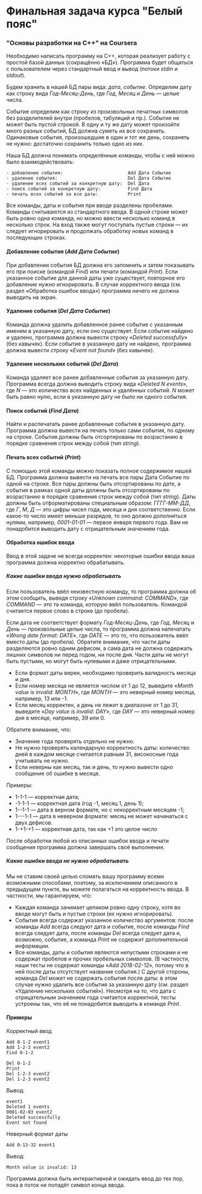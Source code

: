 # Финальная задача курса "Белый пояс"
### "Основы разработки на C++" на Coursera

Необходимо написать программу на С++, которая реализует работу с простой базой данных (сокращённо «БД»). Программа будет общаться с пользователем через стандартный ввод и вывод (потоки *stdin* и *stdout*).

Будем хранить в нашей БД пары вида: *дата*, *событие*. Определим дату как строку вида *Год-Месяц-День*, где *Год*, *Месяц* и *День* — целые числа. 

Событие определим как строку из произвольных печатных символов без разделителей внутри (пробелов, табуляций и пр.). Событие не может быть пустой строкой. В одну и ту же дату может произойти много разных событий, БД должна суметь их все сохранить. Одинаковые события, произошедшие в один и тот же день, сохранять не нужно: достаточно сохранить только одно из них.

Наша БД должна понимать определённые команды, чтобы с ней можно было взаимодействовать:

    - добавление события:                        Add Дата Событие
    - удаление события:                          Del Дата Событие
    - удаление всех событий за конкретную дату:  Del Дата
    - поиск событий за конкретную дату:          Find Дата
    - печать всех событий за все даты:           Print

Все команды, даты и события при вводе разделены пробелами. Команды считываются из стандартного ввода. В одной строке может быть ровно одна команда, но можно ввести несколько команд в несколько строк. На вход также могут поступать пустые строки — их следует игнорировать и продолжать обработку новых команд в последующих строках.

#### Добавление события (*Add Дата Событие*)
При добавлении события БД должна его запомнить и затем показывать его при поиске (командой *Find*) или печати (командой *Print*). Если указанное событие для данной даты уже существует, повторное его добавление нужно игнорировать. В случае корректного ввода (см. раздел «Обработка ошибок ввода») программа ничего не должна выводить на экран.

#### Удаление события (*Del Дата Событие*)
Команда должна удалить добавленное ранее событие с указанным именем в указанную дату, если оно существует. Если событие найдено и удалено, программа должна вывести строку «*Deleted successfully*» (без кавычек). Если событие в указанную дату не найдено, программа должна вывести строку «*Event not found*» (без кавычек).

#### Удаление нескольких событий (*Del Дата*)
Команда удаляет все ранее добавленные события за указанную дату. Программа всегда должна выводить строку вида «*Deleted N events*», где *N* — это количество всех найденных и удалённых событий. *N* может быть равно нулю, если в указанную дату не было ни одного события.

#### Поиск событий (*Find Дата*)
Найти и распечатать ранее добавленные события в указанную дату. Программа должна вывести на печать только сами события, по одному на строке. События должны быть отсортированы по возрастанию в порядке сравнения строк между собой (тип *string*).

#### Печать всех событий (*Print*)
С помощью этой команды можно показать полное содержимое нашей БД. Программа должна вывести на печать все пары Дата Событие по одной на строке. Все пары должны быть отсортированы по дате, а события в рамках одной даты должны быть отсортированы по возрастанию в порядке сравнения строк между собой (тип *string*). Даты должны быть отформатированы специальным образом: *ГГГГ-ММ-ДД*, где *Г*, *М*, *Д* — это цифры чисел года, месяца и дня соответственно. Если какое-то число имеет меньше разрядов, то оно должно дополняться нулями, например, *0001-01-01* — первое января первого года. Вам не понадобится выводить дату с отрицательным значением года.

#### Обработка ошибок ввода
Ввод в этой задаче не всегда корректен: некоторые ошибки ввода ваша программа должна корректно обрабатывать.

##### Какие ошибки ввода нужно обрабатывать
Если пользователь ввёл неизвестную команду, то программа должна об этом сообщить, выведя строку «*Unknown command: COMMAND*», где *COMMAND* — это та команда, которую ввёл пользователь. Командой считается первое слово в строке (до пробела).

Если дата не соответствует формату *Год-Месяц-День*, где *Год*, *Месяц* и *День* — произвольные целые числа, то программа должна напечатать «*Wrong date format: DATE*», где *DATE* — это то, что пользователь ввёл вместо даты (до пробела). Обратите внимание, что части даты разделяются ровно одним дефисом, а сама дата не должна содержать лишних символов ни перед годом, ни после дня. Части даты не могут быть пустыми, но могут быть нулевыми и даже отрицательными.

* Если формат даты верен, необходимо проверить валидность месяца и дня.
* Если номер месяца не является числом от 1 до 12, выведите «*Month value is invalid: MONTH*», где *MONTH* — это неверный номер месяца, например, 13 или -1.
* Если месяц корректен, а день не лежит в диапазоне от 1 до 31, выведите «*Day value is invalid: DAY*», где *DAY* — это неверный номер дня в месяце, например, 39 или 0.

Обратите внимание, что:

* Значение года проверять отдельно не нужно.
* Не нужно проверять календарную корректность даты: количество дней в каждом месяце считается равным 31, високосные года учитывать не нужно.
* Если неверны как месяц, так и день, то нужно вывести одно сообщение об ошибке в месяце.

Примеры:

* 1-1-1 — корректная дата;
* -1-1-1 — корректная дата (год -1, месяц 1, день 1);
* 1--1-1 — дата в верном формате, но с некорректным месяцем -1;
* 1---1-1 — дата в неверном формате: месяц не может начинаться с двух дефисов.
* 1-+1-+1 — корректная дата, так как +1 это целое число

После обработки любой из описанных ошибок ввода и печати сообщения программа должна завершать своё выполнение.

##### Какие ошибки ввода не нужно обрабатывать

Мы не ставим своей целью сломать вашу программу всеми возможными способами, поэтому, за исключением описанного в предыдущем пункте, вы можете полагаться на корректность ввода. В частности, мы гарантируем, что:

* Каждая команда занимает целиком ровно одну строку, хотя во вводе могут быть и пустые строки (их нужно игнорировать).
* События всегда содержат указанное количество аргументов: после команды *Add* всегда следуют дата и событие, после команды *Find* всегда следует дата, после команды *Del* всегда следует дата и, возможно, событие, а команда *Print* не содержит дополнительной информации.
* Все команды, даты и события являются непустыми строками и не содержат пробелов и прочих пробельных символов. (В частности, наши тесты не содержат команды «*Add 2018-02-12*», потому что в ней после даты отсутствует название события.) С другой стороны, команда *Del* может не содержать события после даты: в этом случае нужно удалить все события за указанную дату (см. раздел «Удаление нескольких событий»).
Несмотря на то, что дата с отрицательным значением года считается корректной, тесты устроены так, что её не понадобится выводить в команде *Print*.

#### Примеры

Корректный ввод

    Add 0-1-2 event1
    Add 1-2-3 event2
    Find 0-1-2

    Del 0-1-2
    Print
    Del 1-2-3 event2
    Del 1-2-3 event2

Вывод:

    event1
    Deleted 1 events
    0001-02-03 event2
    Deleted successfully
    Event not found

Неверный формат даты

    Add 0-13-32 event1

Вывод:

    Month value is invalid: 13
    
Программа должна быть интерактивной и ожидать ввод до тех пор, пока в поток не попадёт символ конца ввода.
    
